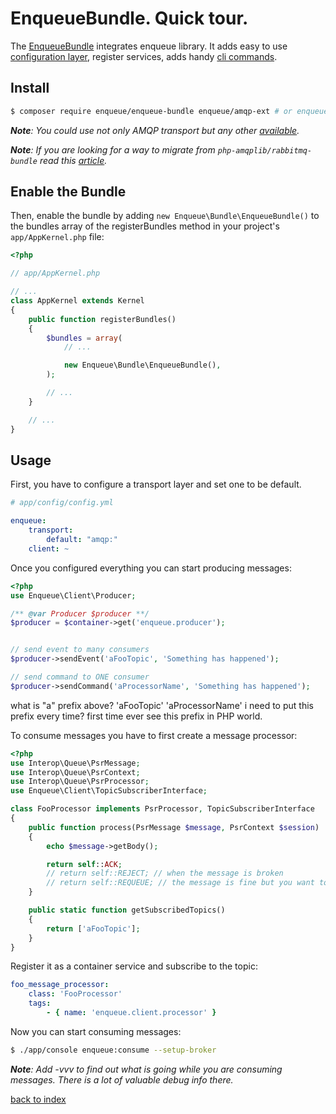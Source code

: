 # EnqueueBundle. Quick tour.

The [EnqueueBundle](https://github.com/php-enqueue/enqueue-bundle) integrates enqueue library.
It adds easy to use [configuration layer](config_reference.md), register services, adds handy [cli commands](cli_commands.md).

## Install

```bash
$ composer require enqueue/enqueue-bundle enqueue/amqp-ext # or enqueue/amqp-bunny, enqueue/amqp-lib
```

_**Note**: You could use not only AMQP transport but any other [available](https://github.com/php-enqueue/enqueue-dev/tree/master/docs/transport)._

_**Note**: If you are looking for a way to migrate from `php-amqplib/rabbitmq-bundle` read this [article](https://blog.forma-pro.com/the-how-and-why-of-the-migration-from-rabbitmqbundle-to-enqueuebundle-6c4054135e2b)._

## Enable the Bundle

Then, enable the bundle by adding `new Enqueue\Bundle\EnqueueBundle()` to the bundles array of the registerBundles method in your project's `app/AppKernel.php` file:

```php
<?php

// app/AppKernel.php

// ...
class AppKernel extends Kernel
{
    public function registerBundles()
    {
        $bundles = array(
            // ...

            new Enqueue\Bundle\EnqueueBundle(),
        );

        // ...
    }

    // ...
}
```

## Usage

First, you have to configure a transport layer and set one to be default.

```yaml
# app/config/config.yml

enqueue:
    transport:
        default: "amqp:"
    client: ~
```

Once you configured everything you can start producing messages:

```php
<?php
use Enqueue\Client\Producer;

/** @var Producer $producer **/
$producer = $container->get('enqueue.producer');


// send event to many consumers
$producer->sendEvent('aFooTopic', 'Something has happened');

// send command to ONE consumer
$producer->sendCommand('aProcessorName', 'Something has happened');
```
what is "a" prefix above? 'aFooTopic' 'aProcessorName' i need to put this prefix every time?
first time ever see this prefix in PHP world.

To consume messages you have to first create a message processor:

```php
<?php
use Interop\Queue\PsrMessage;
use Interop\Queue\PsrContext;
use Interop\Queue\PsrProcessor;
use Enqueue\Client\TopicSubscriberInterface;

class FooProcessor implements PsrProcessor, TopicSubscriberInterface
{
    public function process(PsrMessage $message, PsrContext $session)
    {
        echo $message->getBody();

        return self::ACK;
        // return self::REJECT; // when the message is broken
        // return self::REQUEUE; // the message is fine but you want to postpone processing
    }

    public static function getSubscribedTopics()
    {
        return ['aFooTopic'];
    }
}
```

Register it as a container service and subscribe to the topic:

```yaml
foo_message_processor:
    class: 'FooProcessor'
    tags:
        - { name: 'enqueue.client.processor' }
```

Now you can start consuming messages:

```bash
$ ./app/console enqueue:consume --setup-broker
```

_**Note**: Add -vvv to find out what is going while you are consuming messages. There is a lot of valuable debug info there._


[back to index](../index.md)
